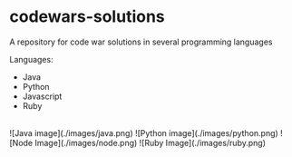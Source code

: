# codewars-solutions
A repository for code war solutions in several programming languages

Languages:
* Java
* Python
* Javascript
* Ruby
<br>
![Java image](./images/java.png) ![Python image](./images/python.png) ![Node Image](./images/node.png) ![Ruby Image](./images/ruby.png)